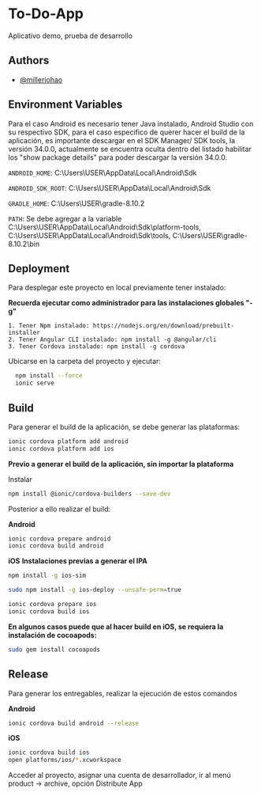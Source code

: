 
# To-Do-App

Aplicativo demo, prueba de desarrollo


## Authors

- [@millerjohao](https://github.com/millerjohao)


## Environment Variables

Para el caso Android es necesario tener Java instalado, Android Studio con su respectivo SDK, para el caso especifico de querer hacer el build de la aplicación, es importante descargar en el SDK Manager/ SDK tools, la versión 34.0.0, actualmente se encuentra oculta dentro del listado habilitar los "show package details" para poder descargar la versión 34.0.0.


`ANDROID_HOME`: C:\Users\USER\AppData\Local\Android\Sdk

`ANDROID_SDK_ROOT`: C:\Users\USER\AppData\Local\Android\Sdk

`GRADLE_HOME`: C:\Users\USER\gradle-8.10.2

`PATH`: Se debe agregar a la variable C:\Users\USER\AppData\Local\Android\Sdk\platform-tools, C:\Users\USER\AppData\Local\Android\Sdk\tools, C:\Users\USER\gradle-8.10.2\bin

## Deployment

Para desplegar este proyecto en local previamente tener instalado:

**Recuerda ejecutar como administrador para las instalaciones globales "-g"**

    1. Tener Npm instalado: https://nodejs.org/en/download/prebuilt-installer
    2. Tener Angular CLI instalado: npm install -g @angular/cli
    3. Tener Cordova instalado: npm install -g cordova

Ubicarse en la carpeta del proyecto y ejecutar:
```bash
  npm install --force
  ionic serve
```






## Build

Para generar el build de la aplicación, se debe generar las plataformas:
```bash
ionic cordova platform add android
ionic cordova platform add ios
```

**Previo a generar el build de la aplicación, sin importar la plataforma**

Instalar
```bash
npm install @ionic/cordova-builders --save-dev
```

Posterior a ello realizar el build:

**Android**
```bash
ionic cordova prepare android
ionic cordova build android
```
**iOS**
**Instalaciones previas a generar el IPA**
```bash
npm install -g ios-sim
```
```bash
sudo npm install -g ios-deploy --unsafe-perm=true
```
```bash
ionic cordova prepare ios
ionic cordova build ios
```

**En algunos casos puede que al hacer build en iOS, se requiera la instalación de cocoapods:**
```bash
sudo gem install cocoapods
```



## Release

Para generar los entregables, realizar la ejecución de estos comandos

**Android**
```bash
ionic cordova build android --release
```

**iOS**
```bash
ionic cordova build ios
open platforms/ios/*.xcworkspace
```

Acceder al proyecto, asignar una cuenta de desarrollador, ir al menú product -> archive, opción Distribute App

